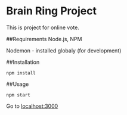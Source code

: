 # Brain Ring Project
This is project for online vote.

##Requirements
Node.js, NPM

Nodemon - installed globaly (for development)
 
##Installation
```
npm install
```

##Usage
```
npm start
```

Go to [localhost:3000](localhost:3000/) 
